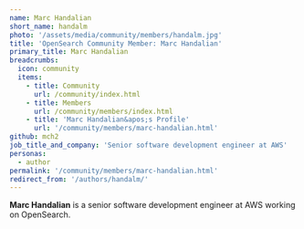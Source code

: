 ```yaml
---
name: Marc Handalian
short_name: handalm
photo: '/assets/media/community/members/handalm.jpg'
title: 'OpenSearch Community Member: Marc Handalian'
primary_title: Marc Handalian
breadcrumbs:
  icon: community
  items:
    - title: Community
      url: /community/index.html
    - title: Members
      url: /community/members/index.html
    - title: 'Marc Handalian&apos;s Profile'
      url: '/community/members/marc-handalian.html'
github: mch2
job_title_and_company: 'Senior software development engineer at AWS'
personas:
  - author
permalink: '/community/members/marc-handalian.html'
redirect_from: '/authors/handalm/'
---
```


**Marc Handalian** is a senior software development engineer at AWS working on OpenSearch.